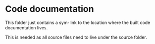 # Code documentation

This folder just contains a sym-link to the location where the built code documentation lives.

This is needed as all source files need to live under the source folder.
